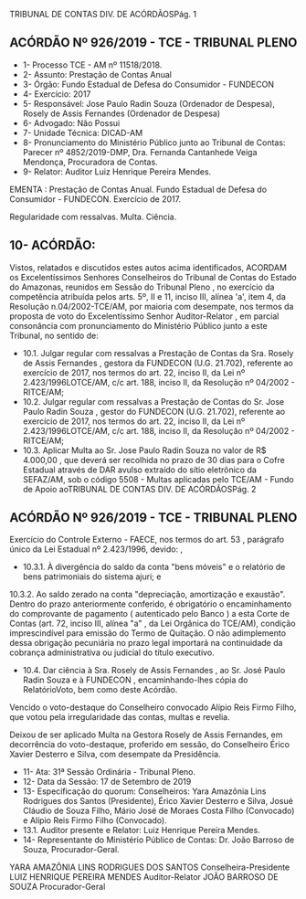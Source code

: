 TRIBUNAL DE CONTAS DIV. DE ACÓRDÃOSPág. 1

## ACÓRDÃO Nº 926/2019 - TCE - TRIBUNAL PLENO

- 1- Processo TCE - AM nº 11518/2018.
- 2- Assunto: Prestação de Contas Anual
- 3- Órgão: Fundo Estadual de Defesa do Consumidor - FUNDECON
- 4- Exercício: 2017
- 5- Responsável: Jose  Paulo  Radin  Souza  (Ordenador  de  Despesa),  Rosely  de  Assis Fernandes (Ordenador de Despesa)
- 6- Advogado: Não Possui
- 7- Unidade Técnica: DICAD-AM
- 8- Pronunciamento  do  Ministério  Público  junto  ao  Tribunal  de  Contas: Parecer  nº 4852/2019-DMP, Dra. Fernanda Cantanhede Veiga Mendonça, Procuradora de Contas.
- 9- Relator: Auditor Luiz Henrique Pereira Mendes.

EMENTA : Prestação de Contas Anual. Fundo Estadual de Defesa do Consumidor - FUNDECON. Exercício de 2017.

Regularidade com ressalvas. Multa. Ciência.

## 10-  ACÓRDÃO:

Vistos, relatados e discutidos estes autos acima identificados, ACORDAM os Excelentíssimos Senhores Conselheiros do Tribunal de Contas do Estado do Amazonas, reunidos em Sessão do Tribunal Pleno , no exercício da competência atribuída pelos arts. 5º, II e 11, inciso III, alínea 'a', item 4, da Resolução n.04/2002-TCE/AM, por maioria com desempate, nos termos da proposta de voto do Excelentíssimo Senhor Auditor-Relator , em parcial consonância com pronunciamento do Ministério Público junto a este Tribunal, no sentido de:

- 10.1. Julgar regular com ressalvas a Prestação de Contas da Sra. Rosely de Assis Fernandes ,  gestora  da  FUNDECON (U.G. 21.702), referente ao exercício de 2017, nos termos do art. 22, inciso II, da Lei nº 2.423/1996LOTCE/AM, c/c art. 188, inciso II, da Resolução nº 04/2002 - RITCE/AM;
- 10.2. Julgar regular com ressalvas a Prestação de Contas do Sr. Jose Paulo Radin  Souza , gestor do  FUNDECON  (U.G.  21.702),  referente  ao exercício de 2017, nos termos do art. 22, inciso II, da Lei nº 2.423/1996LOTCE/AM, c/c art. 188, inciso II, da Resolução nº 04/2002 - RITCE/AM;
- 10.3. Aplicar Multa ao Sr. Jose Paulo Radin Souza no valor de R$ 4.000,00 , que  deverá  ser  recolhida  no  prazo  de  30  dias  para  o  Cofre  Estadual através de DAR avulso extraído do sítio eletrônico da SEFAZ/AM, sob o código  5508  -  Multas  aplicadas  pelo  TCE/AM  -  Fundo  de  Apoio  aoTRIBUNAL DE CONTAS DIV. DE ACÓRDÃOSPág. 2

## ACÓRDÃO Nº 926/2019 - TCE - TRIBUNAL PLENO

Exercício do Controle Externo - FAECE, nos termos do art. 53 , parágrafo único  da Lei Estadual nº 2.423/1996, devido: ,

- 10.3.1. À divergência do saldo da conta "bens móveis" e o relatório de bens patrimoniais do sistema ajuri; e

10.3.2. Ao saldo zerado na conta "depreciação, amortização e exaustão". Dentro do prazo anteriormente conferido, é obrigatório o encaminhamento do comprovante de pagamento ( autenticado pelo Banco ) a esta Corte de Contas  (art.  72,  inciso  III,  alínea  "a"  ,  da  Lei  Orgânica  do  TCE/AM), condição  imprescindível  para  emissão  do  Termo  de  Quitação.  O  não adimplemento dessa obrigação  pecuniária  no  prazo  legal  importará  na continuidade da cobrança administrativa ou judicial do título executivo.

- 10.4. Dar  ciência à Sra.  Rosely  de  Assis  Fernandes ,  ao Sr.  José  Paulo Radin Souza e  à FUNDECON ,  encaminhando-lhes cópia do RelatórioVoto, bem como deste Acórdão.

Vencido o voto-destaque do Conselheiro convocado Alípio Reis Firmo Filho, que votou pela irregularidade das contas, multas e revelia.

Deixou  de  ser  aplicado  Multa  na  Gestora  Rosely  de  Assis  Fernandes,  em decorrência do voto-destaque, proferido em sessão, do Conselheiro Érico Xavier Desterro e Silva, com desempate da Presidência.

- 11-  Ata: 31ª Sessão Ordinária - Tribunal Pleno.
- 12-  Data da Sessão: 17 de Setembro de 2019
- 13-  Especificação do quorum: Conselheiros: Yara Amazônia Lins Rodrigues dos Santos (Presidente), Érico Xavier Desterro e Silva, Josué Cláudio de Souza Filho, Mário José de Moraes Costa Filho (Convocado) e Alípio Reis Firmo Filho (Convocado).
- 13.1. Auditor presente e Relator: Luiz Henrique Pereira Mendes.
- 14-  Representante  do  Ministério  Público  de  Contas: Dr. João  Barroso  de  Souza, Procurador-Geral.

YARA AMAZÔNIA LINS RODRIGUES DOS SANTOS Conselheira-Presidente LUIZ HENRIQUE PEREIRA MENDES Auditor-Relator JOÃO BARROSO DE SOUZA Procurador-Geral